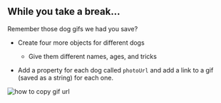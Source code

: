 ## While you take a break...

Remember those dog gifs we had you save?

- Create four more objects for different dogs
  - Give them different names, ages, and tricks

- Add a property for each dog called `photoUrl` and add a link to a gif (saved as a string) for each one.

![how to copy gif url](lib/img/giphy-link.gif)